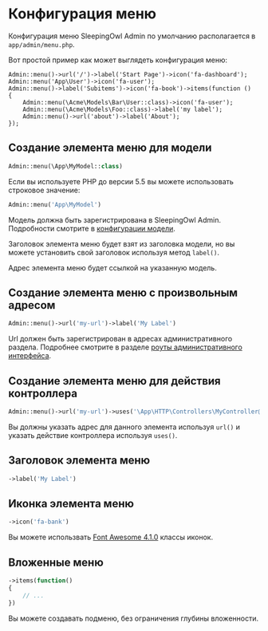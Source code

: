 # Конфигурация меню

Конфигурация меню SleepingOwl Admin по умолчанию располагается в `app/admin/menu.php`.

Вот простой пример как может выглядеть конфигурация меню:

```
Admin::menu()->url('/')->label('Start Page')->icon('fa-dashboard');
Admin::menu('App\User')->icon('fa-user');
Admin::menu()->label('Subitems')->icon('fa-book')->items(function ()
{
	Admin::menu(\Acme\Models\Bar\User::class)->icon('fa-user');
	Admin::menu(\Acme\Models\Foo::class)->label('my label');
	Admin::menu()->url('about')->label('About');
});
```
	
## Создание элемента меню для модели

```php
Admin::menu(\App\MyModel::class)
```

Если вы используете PHP до версии 5.5 вы можете использовать строковое значение:

```php
Admin::menu('App\MyModel')
```

Модель должна быть зарегистрирована в SleepingOwl Admin. Подробности смотрите в [конфигурации модели](Model_Configuration.html).

Заголовок элемента меню будет взят из заголовка модели, но вы можете установить свой заголовок используя метод `label()`.

Адрес элемента меню будет ссылкой на указанную модель.

## Создание элемента меню с произвольным адресом

```php
Admin::menu()->url('my-url')->label('My Label')
```

Url должен быть зарегистрирован в адресах административного раздела. Подробнее смотрите в разделе [роуты административного интерфейса](Routes_Configuration.html).


## Создание элемента меню для действия контроллера

```php
Admin::menu()->url('my-url')->uses('\App\HTTP\Controllers\MyController@getAction')
```

Вы должны указать адрес для данного элемента используя `url()` и указать действие контроллера используя `uses()`.

## Заголовок элемента меню

```php
->label('My Label')
```

## Иконка элемента меню

```php
->icon('fa-bank')
```

Вы можете использвать [Font Awesome 4.1.0](http://fontawesome.io) классы иконок.

## Вложенные меню

```php
->items(function()
{
	// ...
})
```

Вы можете создавать подменю, без ограничения глубины вложенности.